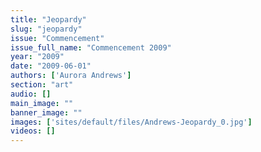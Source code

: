 ```yaml
---
title: "Jeopardy"
slug: "jeopardy"
issue: "Commencement"
issue_full_name: "Commencement 2009"
year: "2009"
date: "2009-06-01"
authors: ['Aurora Andrews']
section: "art"
audio: []
main_image: ""
banner_image: ""
images: ['sites/default/files/Andrews-Jeopardy_0.jpg']
videos: []
---
```

